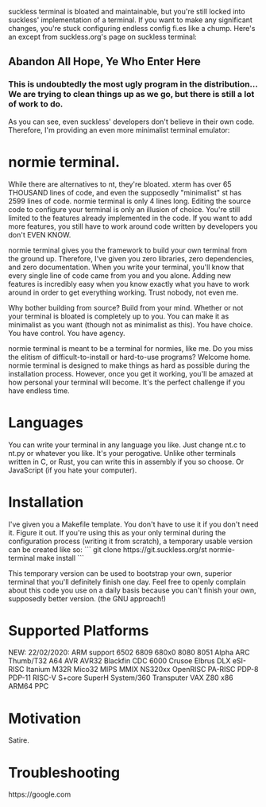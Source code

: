 <p>suckless terminal is bloated and maintainable, but you're still locked into suckless' implementation of a terminal. If you want to make any significant changes, you're stuck configuring endless config fi.es like a chump. Here's an except from suckless.org's page on suckless terminal: <p>
<h2>Abandon All Hope, Ye Who Enter Here</h2> <h3>This is undoubtedly the most ugly program in the distribution... We are trying to clean things up as we go, but there is still a lot of work to do.</h3>
<p>As you can see, even suckless' developers don't believe in their own code. Therefore, I'm providing an even more minimalist terminal emulator:</p>
<h1>normie terminal.</h1>
<p>While there are alternatives to nt, they're bloated. xterm has over 65 THOUSAND lines of code, and even the supposedly "minimalist" st has 2599 lines of code. normie terminal is only 4 lines long. Editing the source code to configure your terminal is only an illusion of choice. You're still limited to the features already implemented in the code. If you want to add more features, you still have to work around code written by developers you don't EVEN KNOW. </p>

<p>normie terminal gives you the framework to build your own terminal from the ground up. Therefore, I've given you zero libraries, zero dependencies, and zero documentation. When you write your terminal, you'll know that every single line of code came from you and you alone. Adding new features is incredibly easy when you know exactly what you have to work around in order to get everything working. Trust nobody, not even me. </p>

Why bother building from source? Build from your mind. Whether or not your terminal is bloated is completely up to you. You can make it as minimalist as you want (though not as minimalist as this). You have choice. You have control. You have agency.

normie terminal is meant to be a terminal for normies, like me. Do you miss the elitism of difficult-to-install or hard-to-use programs? Welcome home. normie terminal is designed to make things as hard as possible during the installation process. However, once you get it working, you'll be amazed at how personal your terminal will become. It's the perfect challenge if you have endless time.


</h2>
<h1>Languages</h1>
<p>You can write your terminal in any language you like. Just change nt.c to nt.py or whatever you like. It's your perogative. Unlike other terminals written in C, or Rust, you can write this in assembly if you so choose. Or JavaScript (if you hate your computer).</p>
<h1>Installation</h1>
<p>I've given you a Makefile template. You don't have to use it if you don't need it. Figure it out. If you're using this as your only terminal during the configuration process (writing it from scratch), a temporary usable version can be created like so:
```
git clone https://git.suckless.org/st normie-terminal
make install
```

This temporary version can be used to bootstrap your own, superior terminal that you'll definitely finish one day. Feel free to openly complain about this code you use on a daily basis because you can't finish your own, supposedly better version. (the GNU approach!)
<h1>Supported Platforms</h1>
<p>NEW: 22/02/2020: ARM support
6502
6809
680x0
8080
8051
Alpha
ARC
Thumb/T32
A64
AVR
AVR32
Blackfin
CDC 6000
Crusoe
Elbrus
DLX
eSI-RISC
Itanium
M32R
Mico32
MIPS
MMIX
NS320xx
OpenRISC
PA-RISC
PDP-8
PDP-11
RISC-V
S+core
SuperH
System/360
Transputer
VAX
Z80
x86
ARM64
PPC
</p>
<h1>Motivation</h1>
<p>Satire.</p>
<h1>Troubleshooting</h1>
<p>https://google.com</p>
<br>
